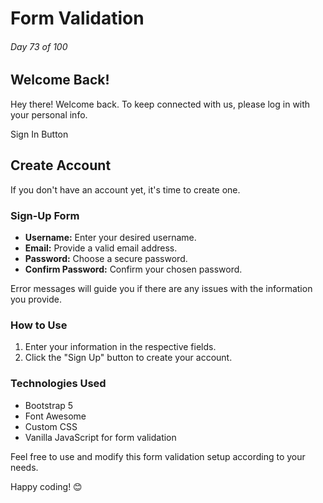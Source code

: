 # Form Validation

###### Day 73 of 100

## Welcome Back!

Hey there! Welcome back. To keep connected with us, please log in with your personal info.

Sign In Button

## Create Account

If you don't have an account yet, it's time to create one.

### Sign-Up Form

- **Username:** Enter your desired username.
- **Email:** Provide a valid email address.
- **Password:** Choose a secure password.
- **Confirm Password:** Confirm your chosen password.

Error messages will guide you if there are any issues with the information you provide.

### How to Use

1. Enter your information in the respective fields.
2. Click the "Sign Up" button to create your account.

### Technologies Used

- Bootstrap 5
- Font Awesome
- Custom CSS
- Vanilla JavaScript for form validation

Feel free to use and modify this form validation setup according to your needs.

Happy coding! 😊
